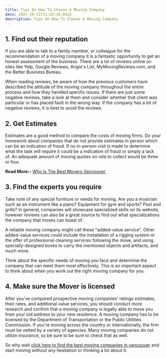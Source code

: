 ```yaml
---
title: Tips On How To Choose A Moving Company
date: 2021-10-11T21:33:19.042Z
description: Tips On How To Choose A Moving Company
---
```



## 1. Find out their reputation

If you are able to talk to a family member, or colleague for the recommendation of a moving company it is a fantastic opportunity to get an honest assessment of the business. There are a lot of reviews online on sites like Yelp, Google Reviews, Angie's List, MyMovingReviews.com, and the Better Business Bureau.

When reading reviews, be aware of how the previous customers have described the attitude of the moving company throughout the entire process and how they handled specific issues. If there are just some negative reviews, take a look at them and consider whether that client was particular or has placed fault in the wrong way. If the company has a lot of negative reviews, it is best to avoid the reviews.

## 2. Get Estimates

Estimates are a good method to compare the costs of moving firms. Do your homework about companies that do not provide estimates in person which can be an indication of fraud. If no in-person visit is made to determine what the task will require it could be a indication of fraud or simply a lack of. An adequate amount of moving quotes on-site to collect would be three or four.



**Read More:-** [Who Is The Best Movers Vancouver ](https://vancouvermoverspro.ca/)



## 3. Find the experts you require

Take note of any special furniture or needs for moving. Are you a musician such as an instrument like a piano? Equipment for gym and sports? Pool and grills? In general, companies will showcase specialized skills on its website, however reviews can also be a great source to find out what specializations the company that moves can boast of.

A reliable moving company might call these "added-value service". Other added-value services could include the installation of a rigging system or the offer of professional cleaning services following the move, and using specially-designed boxes to carry the mentioned objects and artifacts, and much more.

Think about the specific needs of moving you face and determine the company that can meet them most effectively. This is an important aspect to think about when you work out the right moving company for you.

## 4. Make sure the Mover is licensed

After you've compared prospective moving companies' ratings estimates, their rates, and additional value services, you should conduct more research and confirm that a moving company is legally able to move you from your old address to your new residence. A moving company has to be licensed by the Department of Transportation or the Public Utilities Commission. If you're moving across the country or internationally, the firm must be vetted by a variety of agencies. Many moving companies do not utilize insurance, so be sure to be sure to check that as well.



So why wait [click here to find the best moving companies in vancouver](https://vancouvermoverspro.ca/) and start moving without any hesitation or thinking a lot about it.